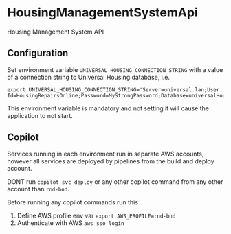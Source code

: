 # HousingManagementSystemApi
Housing Management System API

## Configuration
Set environment variable `UNIVERSAL_HOUSING_CONNECTION_STRING` with a value of a connection string to Universal Housing database, i.e.
```
export UNIVERSAL_HOUSING_CONNECTION_STRING='Server=universal.lan;User Id=HousingRepairsOnline;Password=MyStrongPassword;Database=universalHousingDb'
```
This environment variable is mandatory and not setting it will cause the application to not start. 

## Copilot
Services running in each environment run in separate AWS accounts, however all services are deployed by pipelines from the build and deploy account.

DONT run `copilot svc deploy` or any other copilot command from any other account than `rnd-bnd`. 

Before running any copilot commands run this

1. Define AWS profile env var `export AWS_PROFILE=rnd-bnd`
2. Authenticate with AWS `aws sso login`
